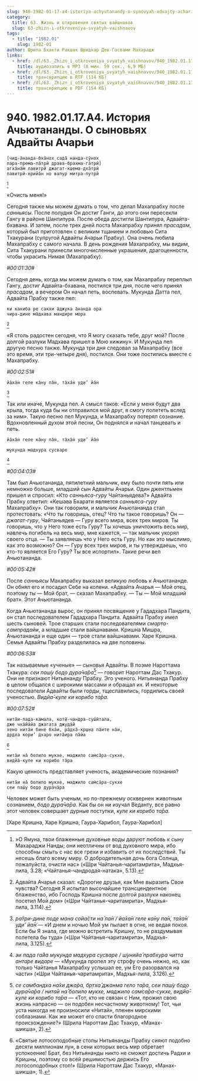 ```yaml
---
slug: 940-1982-01-17-a4-istoriya-achyutanandy-o-synovyah-advajty-achari
category:
  title: 63. Жизнь и откровения святых вайшнавов
  slug: 63-zhizn-i-otkroveniya-svyatyh-vaishnavov
tags:
  - title: "1982.01"
    slug: 1982-01
author: Шрила Бхакти Ракшак Шридхар Дев-Госвами Махарадж
links:
  - href: /dl/63._Zhizn_i_otkroveniya_svyatyh_vaishnavov/940_1982.01.17.A4_SridharMj_Istoriya_Achyutanandy_O_synovyah_Advayty_Acharyi.mp3
    title: аудиозапись в MP3 (8 мин. 59 сек., 6,9 МБ)
  - href: /dl/63._Zhizn_i_otkroveniya_svyatyh_vaishnavov/940_1982.01.17.A4_SridharMj_Istoriya_Achyutanandy_O_synovyah_Advayty_Acharyi.rtf
    title: транскрипцию в RTF (114 КБ)
  - href: /dl/63._Zhizn_i_otkroveniya_svyatyh_vaishnavov/940_1982.01.17.A4_SridharMj_Istoriya_Achyutanandy_O_synovyah_Advayty_Acharyi.pdf
    title: транскрипцию в PDF (154 КБ)
---
```


# 940. 1982.01.17.A4. История Ачьютананды. О сыновьях Адвайты Ачарьи

    [чид-а̄нанда-бха̄нох̣ сада̄ нанда-сӯнох̣
    пара-према-па̄трӣ драва-брахма-га̄трӣ]
    агха̄на̄м̇ лавитрӣ джагат-кш̣ема-дха̄трӣ
    павитрӣ-крийа̄н но вапур митра-путрӣ
[^_ftn1]

«Очисть меня!»

Сегодня также мы можем думать о том, что делал Махапрабху после *санньясы*. После полудня Он достиг Ганги, до этого они пересекли Гангу в районе Шантипура. После обеда достигли Шантипура, Адвайта-бхавана. И затем, после трех дней поста Махапрабху принял *прасадам*, который был приготовлен с великим тщанием и любовью Сита Тхакурани (супругой Адвайты Ачарьи Прабху). Она очень любила Махапрабху с самого начала. В день рождения Махапрабху, мы видим, Сита Тхакурани принесли многочисленные украшения, драгоценности, чтобы украсить Нимая (Махапрабху).

*#00:01:30#*

Сегодня день, когда мы можем думать о том, как Махапрабху переплыл Гангу, достиг Адвайта-бхавана, постился три дня, после чего принял *прасадам*, а вечером Он начал петь, воспевать. Мукунда Датта пел, Адвайта Прабху также пел:

    ки кахиба ре сакхи а̄джука а̄нанда ора
    чира-дине ма̄дхава мандире мора
[^_ftn2]

«Я столь радостен сегодня, что Я могу сказать тебе, друг мой? После долгой разлуки Мадхава пришел в Мою хижину». И Мукунда пел другую песню также. Мукунда три дня следовал за Махапрабху (все это время, эти три-четыре дня), постился. Они тоже постились вместе с Махапрабху.

*#00:02:51#*

    йа̄ха̄н̇ геле ка̄ну па̄н̇, та̄ха̄н̇ уд̣и’ йа̄н̇
[^_ftn3]

Так или иначе, Мукунда пел. А смысл таков: «Если у меня будут два крыла, тогда куда бы ни отправился мой друг, я смогу полететь вслед за ним». Такую песню пел Мукунда, и Махапрабху потерял сознание. Вдохновленный духом этой песни, Он поднялся и начал танцевать и петь.

    йа̄ха̄н̇ геле ка̄ну па̄н̇, та̄ха̄н̇ уд̣и’ йа̄н̇

    мукунда мадхура сусваре
[^_ftn4]

*#00:04:03#*

Там был Ачьютананда, пятилетний мальчик, ему было почти пять или немножко больше, младший сын Адвайты Ачарьи. Один джентльмен пришел и спросил: «Кто *санньяса-гуру* Чайтаньядева?» Адвайта Прабху ответил: «Кешава Бхарати является *санньяса-гуру* Махапрабху». Они так говорили, и мальчик Ачьютананда стал протестовать: «Что ты говоришь, отец? Что ты такое говоришь? Он — *джагат-гуру*, Чайтаньядев — Гуру всего мира, всех трех миров. Ты говоришь, что у Него тоже есть Гуру? Ты хочешь уничтожить весь мир, навлечь погибель на весь мир, мне кажется, — так мальчик укорял своего отца. — Ты заявляешь что у Него есть Гуру. Но как это мыслимо, как это возможно? Он — Гуру всех трех миров, и ты утверждаешь, что кто-то является Его Гуру? Ты все испортил». Такие речи вел Ачьютананда.

*#00:05:42#*

После *санньясы* Махапрабху выказал великую любовь к Ачьютананде. Он обнял его и посадил Себе на колени. «Адвайта Ачарья — Мой отец, поэтому ты — Мой брат, — сказал Махапрабху. — Ты — Мой младший брат». Этот Ачьютананда.

Когда Ачьютананда вырос, он принял посвящение у Гададхара Пандита, он стал последователем Гададхара Пандита. Адвайта Прабху имел шесть сыновей. Трое старших стали последователями *смарта-сампрадайи*, а младшие стали вайшнавами. Кришна Мишра, Ачьютананда и еще один — трое стали вайшнавами. Харе Кришна. Семья Адвайты Прабху разделилась на две половины.

*#00:06:53#*

Так называемые «ученые» — сыновья Адвайты. В поэме Нароттама Тхакура: *сеи паш́у бод̣о дура̄ча̄ра*[^_ftn5] — говорит Нароттам Дас Тхакур. Они не признают Нитьянанду Прабху. Эго ученого. Нитьянанда Прабху в целом общался с широкими массами и обращал их. И некоторые последователи Адвайты были горды, тщеславились, гордились своей ученостью. *Видйа̄-куле ки корибо та̄ра*.

*#00:07:52#*

    нита̄и-пада-камала, кот̣ӣ-чандра-суш́ӣтала,
    дже чха̄йа̄йа джагата джуд̣а̄й
    хено нита̄и бине бха̄и, ра̄дха̄-кр̣ш̣н̣а па̄ите на̄и,
    др̣д̣ха кори’ дхаро нита̄ира па̄йа
[^_ftn6]

    нита̄и на̄ болило мукхе, маджило сам̇са̄ра-сукхе,
    видйа̄-куле ки корибо та̄ра

Какую ценность представляет ученость, академические познания?

    нита̄и на̄ болило мукхе, маджило сам̇са̄ра-сукхе
    сеи паш́у бод̣о дура̄ча̄ра

Человек может быть ученым, но по-прежнему осквернен животным сознанием, *бод̣о дура̄ча̄ра*. Как бы он ни изучал Веданту, все равно этот человек совершает дурные поступки, *куле ки корибо та̄ра*.

[Харе Кришна, Харе Кришна, Гаура-Харибол, Гаура-Харибол]



[^_ftn1]: »О Ямуна, твои блаженные духовные воды даруют любовь к сыну Махараджи Нанды; они неотличны от вод духовного мира, ибо способны смыть с нас все грехи и избавить от их последствий. Ты несешь благо всему миру. О добродетельная дочь бога Солнца, пожалуйста, очисти нас» («Шри Чайтанья-чаритамрита», Мадхья-лила, 3.28; «Чайтанья-чандродая-натака», 5.13).

[^_ftn2]: Адвайта Ачарья сказал: «Дорогие друзья, как Мне выразить Свои чувства? Сегодня Я испытал высочайшее трансцендентное блаженство, ибо Господь Кришна после долгой разлуки наконец посетил Мой дом» («Шри Чайтанья-чаритамрита», Мадхья-лила, 3.114).

[^_ftn3]: *ра̄три-дине под̣е мана сойа̄сти на̄ па̄н̇ / йа̄ха̄н̇ геле ка̄ну па̄н̇, та̄ха̄н̇ уд̣и’ йа̄н̇* — «И днем и ночью Мой ум пылает в огне, не ведая покоя. Если бы Я знала, где можно встретить Кришну, то не раздумывая полетела бы туда» («Шри Чайтанья-чаритамрита», Мадхья-лила, 3.125).

[^_ftn4]: *эи пада га̄йа мукунда мадхура сусваре / ш́унийа̄ прабхура читта антаре видаре* — «Мукунда пропел эту строфу очень нежно, но, как только Чайтанья Махапрабху услышал ее, ум Его разорвался на части» («Шри Чайтанья-чаритамрита», Мадхья-лила, 3.126).

[^_ftn5]: *се самбандха на̄хи джа̄ра, бр̣тха̄ джанма гело та̄ра, сеи паш́у бод̣о дура̄ча̄ра / нита̄и на̄ болило мукхе, маджило сам̇са̄ра-сукхе, видйа̄-куле ки корибо та̄ра* — «Тот, кто не связан с Ним, прожил свою жизнь напрасно — он подобен несчастному животному! Тот, чьи уста никогда не произносили «Нитай», пленен мирскими соблазнами. Как же может его спасти благородное происхождение?» (Шрила Нароттам Дас Тхакур, «Манах-шикша», 2).

[^_ftn6]: «Святые лотосоподобные стопы Нитьянанды Прабху сияют подобно десяти миллионам лун, в сени которых весь мир обретает успокоение! Брат, без Нитьянанды никто не сможет достичь Радхи и Кришны, поэтому со всей решимостью держись Его лотосоподобных стоп!» (Шрила Нароттам Дас Тхакур, «Манах-шикша», 1).


